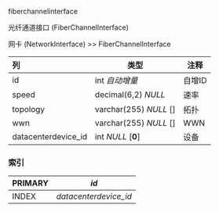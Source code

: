 fiberchannelinterface

光纤通道接口 (FiberChannelInterface)

网卡 (NetworkInterface) >> FiberChannelInterface



| 列                  | 类型                   | 注释   |
| :------------------ | ---------------------- | ------ |
| id                  | int *自动增量*         | 自增ID |
| speed               | decimal(6,2) *NULL*    | 速率   |
| topology            | varchar(255) *NULL* [] | 拓扑   |
| wwn                 | varchar(255) *NULL* [] | WWN    |
| datacenterdevice_id | int *NULL* [**0**]     | 设备   |

### 索引

| PRIMARY | *id*                  |
| :------ | --------------------- |
| INDEX   | *datacenterdevice_id* |